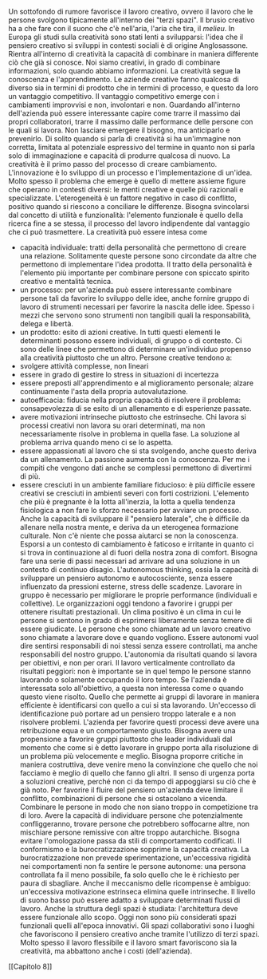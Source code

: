 Un sottofondo di rumore favorisce il lavoro creativo, ovvero il lavoro che le persone svolgono tipicamente all'interno dei "terzi spazi". Il brusio creativo ha a che fare con il suono che c'è nell'aria, l'aria che tira, il *melieu*. In Europa gli studi sulla creatività sono stati lenti a svilupparsi: l'idea che il pensiero creativo si sviluppi in contesti sociali è di origine Anglosassone. Rientra all'interno di creatività la capacità di combinare in maniera differente ciò che già si conosce. Noi siamo creativi, in grado di combinare informazioni, solo quando abbiamo informazioni. La creatività segue la conoscenza e l'apprendimento. Le aziende creative fanno qualcosa di diverso sia in termini di prodotto che in termini di processo, e questo da loro un vantaggio competitivo. Il vantaggio competitivo emerge con i cambiamenti improvvisi e non, involontari e non. Guardando all'interno dell'azienda può essere interessante capire come trarre il massimo dai propri collaboratori, trarre il massimo dalle performance delle persone con le quali si lavora.  Non lasciare emergere il bisogno, ma anticiparlo e prevenirlo.
Di solito quando si parla di creatività si ha un'immagine non corretta, limitata al potenziale espressivo del termine in quanto non si parla solo di immaginazione e capacità di produrre qualcosa di nuovo. La creatività è il primo passo del processo di creare cambiamento. L'innovazione è lo sviluppo di un processo e l'implementazione di un'idea. Molto spesso il problema che emerge è quello di mettere assieme figure che operano in contesti diversi: le menti creative e quelle più razionali e specializzate. L'eterogeneità è un fattore negativo in caso di conflitto, positivo quando si riescono a conciliare le differenze. Bisogna svincolarsi dal concetto di utilità e funzionalità: l'elemento funzionale è quello della ricerca fine a se stessa, il processo del lavoro indipendente dal vantaggio che ci può trasmettere.
La creatività può essere intesa come
- capacità individuale: tratti della personalità che permettono di creare una relazione. Solitamente queste persone sono circondate da altre che permettono di implementare l'idea prodotta. Il tratto della personalità è l'elemento più importante per combinare persone con spiccato spirito creativo e mentalità tecnica.
- un processo: per un'azienda può essere interessante combinare persone tali da favorire lo sviluppo delle idee, anche fornire gruppo di lavoro di strumenti necessari per favorire la nascita delle idee. Spesso i mezzi che servono sono strumenti non tangibili quali la responsabilità, delega e libertà.
- un prodotto: esito di azioni creative. 
In tutti questi elementi le determinanti possono essere individuali, di gruppo o di contesto. 
Ci sono delle linee che permettono di determinare un'individuo propenso alla creatività piuttosto che un altro. Persone creative tendono a:
- svolgere attività complesse, non lineari
- essere in grado di gestire lo stress in situazioni di incertezza
- essere preposti all'apprendimento e al miglioramento personale; alzare continuamente l'asta della propria autovalutazione.
- autoefficacia: fiducia nella propria capacità di risolvere il problema: consapevolezza di se esito di un allenamento e di esperienze passate.
- avere motivazioni intrinseche piuttosto che estrinseche. Chi lavora si processi creativi non lavora su orari determinati, ma non necessariamente risolve in problema in quella fase. La soluzione al problema arriva quando meno ci se lo aspetta.
- essere appassionati al lavoro che si sta svolgendo, anche questo deriva da un allenamento. La passione aumenta con la conoscenza. Per me i compiti che vengono dati anche se complessi permettono di divertirmi di più. 
- essere cresciuti in un ambiente familiare fiducioso: è più difficile essere creativi se cresciuti in ambienti severi con forti costrizioni.
L'elemento che più è pregnante è la lotta all'inerzia, la lotta a quella tendenza fisiologica a non fare lo sforzo necessario per avviare un processo. Anche la capacità di sviluppare il "pensiero laterale", che è difficile da allenare nella nostra mente, e deriva da un eterogenea formazione culturale. Non c'è niente che possa aiutarci se non la conoscenza. Esporsi a un contesto di cambiamento è faticoso e irritante in quanto ci si trova in continuazione al di fuori della nostra zona di comfort. Bisogna fare una serie di passi necessari ad arrivare ad una soluzione in un contesto di continuo disagio.
L'autonomous thinking, ossia la capacità di sviluppare un pensiero autonomo e autocosciente, senza essere influenzato da pressioni esterne, stress delle scadenze.
Lavorare in gruppo è necessario per migliorare le proprie performance (individuali e collettive). Le organizzazioni oggi tendono a favorire i gruppi per ottenere risultati prestazionali. Un clima positivo è un clima in cui le persone si sentono in grado di esprimersi liberamente senza temere di essere giudicate. Le persone che sono chiamate ad un lavoro creativo sono chiamate a lavorare dove e quando vogliono. Essere autonomi vuol dire sentirsi responsabili di noi stessi senza essere controllati, ma anche responsabili del nostro gruppo. L'autonomia da risultati quando si lavora per obiettivi, e non per orari. Il lavoro verticalmente controllato da risultati peggiori: non è importante se in quel tempo le persone stanno lavorando o solamente occupando il loro tempo. Se l'azienda è interessata solo all'obiettivo, a questa non interessa come o quando questo viene risolto.
Quello che permette ai gruppi di lavorare in maniera efficiente è identificarsi con quello a cui si sta lavorando. Un'eccesso di identificazione può portare ad un pensiero troppo laterale e a non risolvere problemi. 
L'azienda per favorire questi processi deve avere una retribuzione equa e un comportamento giusto. Bisogna avere una propensione a favorire gruppi piuttosto che leader individuali dal momento che come si è detto lavorare in gruppo porta alla risoluzione di un problema più velocemente e meglio.
Bisogna proporre critiche in maniera costruttiva, deve venire meno la convinzione che quello che noi facciamo è meglio di quello che fanno gli altri.
Il senso di urgenza porta a soluzioni creative, perché non ci da tempo di appoggiarsi su ciò che è già noto.
Per favorire il fluire del pensiero un'azienda deve limitare il conflitto, combinazioni di persone che si ostacolano a vicenda. Combinare le persone in modo che non siano troppo in competizione tra di loro. Avere la capacità di individuare persone che potenzialmente confliggeranno, trovare persone che potrebbero soffocarne altre, non mischiare persone remissive con altre troppo autarchiche. Bisogna evitare l'omologazione passa da stili di comportamento codificati. Il conformismo e la burocratizzazione sopprime la capacità creativa. La burocratizzazione non prevede sperimentazione, un'eccessiva rigidità nei comportamenti non fa sentire le persone autonome: una persona controllata fa il meno possibile, fa solo quello che le è richiesto per paura di sbagliare.
Anche il meccanismo delle ricompense è ambiguo: un'eccessiva motivazione estrinseca elimina quelle intrinseche.
Il livello di suono basso può essere adatto a sviluppare determinati flussi di lavoro. Anche la struttura degli spazi è studiata: l'architettura deve essere funzionale allo scopo. Oggi non sono più considerati spazi funzionali quelli all'epoca innovativi.
Gli spazi collaborativi sono i luoghi che favoriscono il pensiero creativo anche tramite l'utilizzo di terzi spazi. Molto spesso il lavoro flessibile e il lavoro smart favoriscono sia la creatività, ma abbattono anche i costi (dell'azienda). 

[[Capitolo 8]]